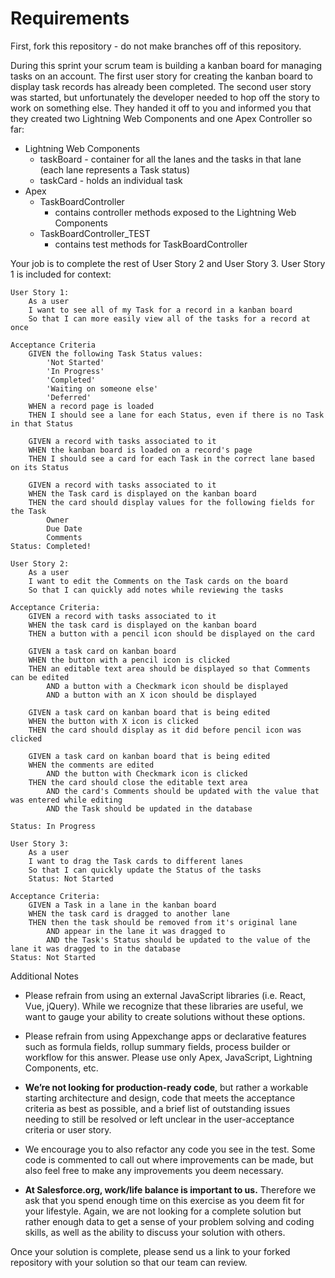 # Requirements

First, fork this repository - do not make branches off of this repository.

During this sprint your scrum team is building a kanban board for managing tasks on an account. The first user story for creating the kanban board to display task records has already been completed. The second user story was started, but unfortunately the developer needed to hop off the story to work on something else. They handed it off to you and informed you that they created two Lightning Web Components and one Apex Controller so far:

* Lightning Web Components
    * taskBoard - container for all the lanes and the tasks in that lane (each lane represents a Task status)
    * taskCard - holds an individual task
* Apex
    * TaskBoardController
        * contains controller methods exposed to the Lightning Web Components
    * TaskBoardController_TEST
        * contains test methods for TaskBoardController

Your job is to complete the rest of User Story 2 and User Story 3. User Story 1 is included for context:

```
User Story 1:
    As a user
    I want to see all of my Task for a record in a kanban board
    So that I can more easily view all of the tasks for a record at once

Acceptance Criteria
    GIVEN the following Task Status values:
        'Not Started'
        'In Progress'
        'Completed'
        'Waiting on someone else'
        'Deferred'
    WHEN a record page is loaded
    THEN I should see a lane for each Status, even if there is no Task in that Status

    GIVEN a record with tasks associated to it
    WHEN the kanban board is loaded on a record's page
    THEN I should see a card for each Task in the correct lane based on its Status

    GIVEN a record with tasks associated to it
    WHEN the Task card is displayed on the kanban board
    THEN the card should display values for the following fields for the Task
        Owner
        Due Date
        Comments
Status: Completed!
```

```
User Story 2:
    As a user
    I want to edit the Comments on the Task cards on the board
    So that I can quickly add notes while reviewing the tasks

Acceptance Criteria:
    GIVEN a record with tasks associated to it
    WHEN the task card is displayed on the kanban board
    THEN a button with a pencil icon should be displayed on the card

    GIVEN a task card on kanban board
    WHEN the button with a pencil icon is clicked
    THEN an editable text area should be displayed so that Comments can be edited
        AND a button with a Checkmark icon should be displayed
        AND a button with an X icon should be displayed

    GIVEN a task card on kanban board that is being edited
    WHEN the button with X icon is clicked
    THEN the card should display as it did before pencil icon was clicked

    GIVEN a task card on kanban board that is being edited
    WHEN the comments are edited
        AND the button with Checkmark icon is clicked
    THEN the card should close the editable text area
        AND the card's Comments should be updated with the value that was entered while editing
        AND the Task should be updated in the database

Status: In Progress
```

```
User Story 3:
    As a user
    I want to drag the Task cards to different lanes
    So that I can quickly update the Status of the tasks
    Status: Not Started

Acceptance Criteria:
    GIVEN a Task in a lane in the kanban board
    WHEN the task card is dragged to another lane
    THEN then the task should be removed from it's original lane
        AND appear in the lane it was dragged to
        AND the Task's Status should be updated to the value of the lane it was dragged to in the database
Status: Not Started
```

Additional Notes

* Please refrain from using an external JavaScript libraries (i.e. React, Vue, jQuery). While we recognize that these libraries are useful, we want to gauge your ability to create solutions without these options.

* Please refrain from using Appexchange apps or declarative features such as formula fields, rollup summary fields, process builder or workflow for this answer. Please use only Apex, JavaScript, Lightning Components, etc.

* __We’re not looking for production-ready code__, but rather a workable starting architecture and design, code that meets the acceptance criteria as best as possible, and a brief list of outstanding issues needing to still be resolved or left unclear in the user-acceptance criteria or user story. 

* We encourage you to also refactor any code you see in the test. Some code is commented to call out where improvements can be made, but also feel free to make any improvements you deem necessary.

* __At Salesforce.org, work/life balance is important to us.__ Therefore we ask that you spend enough time on this exercise as you deem fit for your lifestyle.  Again, we are not looking for a complete solution but rather enough data to get a sense of your problem solving and coding skills, as well as the ability to discuss your solution with others.

Once your solution is complete, please send us a link to your forked repository with your solution so that our team can review.

